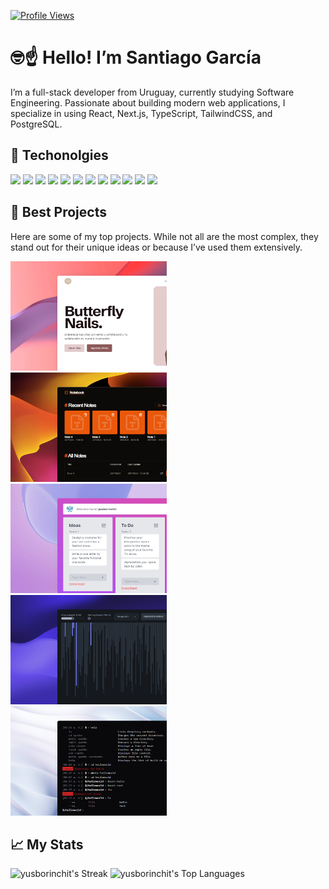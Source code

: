 [![Profile Views](https://visitcount.itsvg.in/api?id=yusborinchit&icon=2&color=1)](https://visitcount.itsvg.in)

# 🤓☝ Hello! I’m Santiago García 

I’m a full-stack developer from Uruguay, currently studying Software Engineering. Passionate about building modern web applications, I specialize in using React, Next.js, TypeScript, TailwindCSS, and PostgreSQL.

## 🧰 Techonolgies
 
<p>
  <img src="https://img.shields.io/badge/html5-%23E34F26.svg?style=for-the-badge&logo=html5&logoColor=white">
  <img src="https://img.shields.io/badge/css3-%231572B6.svg?style=for-the-badge&logo=css3&logoColor=white">
  <img src="https://img.shields.io/badge/javascript-%23323330.svg?style=for-the-badge&logo=javascript&logoColor=%23F7DF1E">
  <img src="https://img.shields.io/badge/typescript-%23007ACC.svg?style=for-the-badge&logo=typescript&logoColor=white">
  <img src="https://img.shields.io/badge/react-%2320232a.svg?style=for-the-badge&logo=react&logoColor=%2361DAFB">
  <img src="https://img.shields.io/badge/Next-black?style=for-the-badge&logo=next.js&logoColor=white">
  <img src="https://img.shields.io/badge/tailwindcss-%2338B2AC.svg?style=for-the-badge&logo=tailwind-css&logoColor=white">
  <img src="https://img.shields.io/badge/node.js-6DA55F?style=for-the-badge&logo=node.js&logoColor=white">
  <img src="https://img.shields.io/badge/express.js-%23404d59.svg?style=for-the-badge&logo=express&logoColor=%2361DAFB">
  <img src="https://img.shields.io/badge/Supabase-3ECF8E?style=for-the-badge&logo=supabase&logoColor=white">
  <img src="https://img.shields.io/badge/postgres-%23316192.svg?style=for-the-badge&logo=postgresql&logoColor=white">
  <img src="https://img.shields.io/badge/mysql-%2300000f.svg?style=for-the-badge&logo=mysql&logoColor=white">
</p>

## 🌟 Best Projects

Here are some of my top projects. While not all are the most complex, they stand out for their unique ideas or because I’ve used them extensively.

<div>
  <a href="https://github.com/yusborinchit/butterfly-nails" >
    <kbd>
      <img src="/butterfly-nails-mockup.jpeg" alt="" width="250px" height="175px" />
    </kbd>
  </a>
  <a href="https://github.com/yusborinchit/notes-editor">
    <kbd>
      <img src="/notes-editor-mockup.jpeg" alt="" width="250px" height="175px" />
    </kbd>
  </a>
  <a href="https://github.com/yusborinchit/simple-trello">
    <kbd>
      <img src="/simple-trello-mockup.jpeg" alt="" width="250px" height="175px" />
    </kbd>
  </a>
  <a href="https://github.com/yusborinchit/sorting-visualizer" >
    <kbd>
      <img src="/sort-visualizer-mockup.jpeg" alt="" width="250px" height="175px" />
    </kbd>
  </a>
  <a href="https://github.com/yusborinchit/online-bash">
    <kbd>
      <img src="/online-bash-mockup.jpeg" alt="" width="250px" height="175px" />
    </kbd>
  </a>
</div>

## 📈 My Stats

<p align="top">
  <img src="https://github-readme-streak-stats.herokuapp.com/?user=yusborinchit&theme=react&hide_border=true" alt="yusborinchit's Streak" />
  <img src="https://github-readme-stats.vercel.app/api/top-langs/?username=yusborinchit&theme=react&show_icons=true&hide_border=true&layout=compact" alt="yusborinchit's Top Languages" />
</p>


